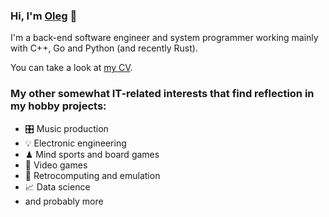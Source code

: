 ### Hi, I'm [Oleg](https://keyoxide.org/hkp/12E87E3B10361CD9D18C279C150BCCE50E7D2580) 👋

I'm a back-end software engineer and system programmer working mainly with C++, Go and Python (and recently Rust).

You can take a look at [my CV](https://github.com/oevseev/oevseev/raw/65c8f89d424e50429fc934bda116c8cfc3246486/cv.pdf).

### My other somewhat IT-related interests that find reflection in my hobby projects:

- 🎛 Music production
- 💡 Electronic engineering
- ♟ Mind sports and board games
- 👾 Video games
- 💾 Retrocomputing and emulation
- 📈 Data science
- and probably more
